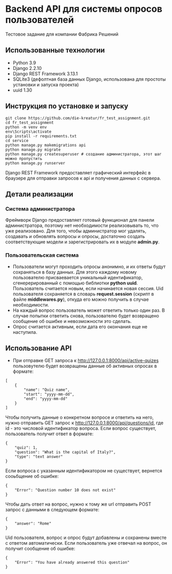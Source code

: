 # Backend API для системы опросов пользователей
Тестовое задание для компании Фабрика Решений

## Использованные технологии
- Python 3.9
- Django 2.2.10
- Django REST Framework 3.13.1
- SQLite3 (дефолтная база данных Django, использована для простоты установки и запуска проекта)
- uuid 1.30

## Инструкция по установке и запуску
```
git clone https://github.com/die-kreatur/fr_test_assignment.git
cd fr_test_assignment
python -m venv env
env\Scripts\activate
pip install -r requirements.txt
cd service
python manage.py makemigrations api
python manage.py migrate
python manage.py createsuperuser # создание администратора, этот шаг можно пропустить
python manage.py runserver
```
Django REST Framework предоставляет графический интерфейс в браузере для отправки запросов к api и получения данных с сервера.

## Детали реализации
### Система администратора
Фреймворк Django предоставляет готовый функционал для панели администратора, поэтому нет необходимости реализовывать то, что уже реализовано. Для того, чтобы администратор мог удалять, создавать и обновлять вопросы и опросы, достаточно создать соответствующие модели и зарегистрировать их в модуле **admin.py**.

### Пользовательская система
- Пользователи могут проходить опросы анонимно, и их ответы будут сохраняться в базу данных. Для этого каждому новому пользователю присваевается уникальный идентификатор, сгенерерированный с помощью библиотки **python uuid**. Пользователь считается новым, если начинается новая сессия. Uid пользователя сохраняется в словарь **request.session** (скрипт в файле **middlewares.py**), откуда его можно получить в случае необходимости.
- На каждый вопрос пользователь может ответить только один раз. В случае попытки ответить снова, пользователю будет возвращено сообщение об ошибке и невозможности это сделать.
- Опрос считается активным, если дата его окончания еще не наступила.

## Использование API
- При отправке GET запроса к http://127.0.0.1:8000/api/active-quizes пользовутелю будет возвращены данные об активных опросах в формате:
```
[
    {
        "name": "Quiz name",
        "start": "yyyy-mm-dd",
        "end": "yyyy-mm-dd"
    }
]
```

Чтобы получить данные о конкретном вопросе и ответить на него, нужно отправить GET запрос к http://127.0.0.1:8000/api/questions/id, где id - это числовой идентификатор вопроса. Если вопрос существует, пользователь получит ответ в формате:
```
{
    "quiz": 1,
    "question": "What is the capital of Italy?",
    "type": "text answer"
}
```
Если вопроса с указанным идентификатором не существует, вернется сооьбщение об ошибке:
```
{
    "Error": "Question number 10 does not exist"
}
```

Чтобы дать ответ на вопрос, нужно к тому же url отправить POST запрос с данными в следующем формате:
```
{
    "answer": "Rome"
}
```
Uid пользователя, вопрос и опрос будут добавлены и сохранены вместе с ответом автоматически. Если пользователь уже отвечал на вопрос, он получит сообщение об ошибке:
```
{
    "Error": "You have already answered this question"
}
```